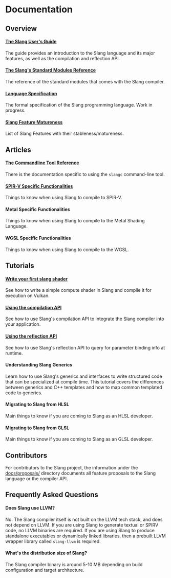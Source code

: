 # Documentation

## Overview

#### [The Slang User's Guide](/slang/user-guide/)
The guide provides an introduction to the Slang language and its major features, as well as the compilation and reflection API.

#### [The Slang's Standard Modules Reference](/stdlib-reference/)

The reference of the standard modules that comes with the Slang compiler.

#### [Language Specification](https://github.com/shader-slang/spec)

The formal specification of the Slang programming language. Work in progress.

#### [Slang Feature Matureness](/docs/feature_matureness)

List of Slang Features with their stableness/matureness.


## Articles

#### [The Commandline Tool Reference](https://github.com/shader-slang/slang/blob/master/docs/command-line-slangc-reference.md)

There is the documentation specific to using the `slangc` command-line tool.

#### [SPIR-V Specific Functionalities](/slang/user-guide/spirv-target-specific.html)

Things to know when using Slang to compile to SPIR-V.

#### Metal Specific Functionalities

Things to know when using Slang to compile to the Metal Shading Language.

[//]: # (TODO: write documentation in user-guide next to spirv doc, and update link here)

#### WGSL Specific Functionalities

Things to know when using Slang to compile to the WGSL.

[//]: # (TODO: write documentation in user-guide next to spirv doc, and update link here)

## Tutorials

#### [Write your first slang shader](/docs/first-slang-shader)
See how to write a simple compute shader in Slang and compile it for execution on Vulkan.

#### [Using the compilation API](/slang/user-guide/compiling)
See how to use Slang's compilation API to integrate the Slang compiler into your application.

#### [Using the reflection API](/slang/user-guide/reflection)
See how to use Slang's reflection API to query for parameter binding info at runtime.

#### Understanding Slang Generics

Learn how to use Slang's generics and interfaces to write structured code that can be
specialized at compile time. This tutorial covers the differences between generics and C++ templates
and how to map common templated code to generics.

[//]: # (TODO: write documentation and update link here)

#### Migrating to Slang from HLSL

Main things to know if you are coming to Slang as an HLSL developer.

[//]: # (TODO: write documentation and update link here)

#### Migrating to Slang from GLSL

Main things to know if you are coming to Slang as an GLSL developer.

[//]: # (TODO: write documentation and update link here)


## Contributors

[//]: # (TODO: link more internal documentation and contribution process, build instructions etc.)

For contributors to the Slang project, the information under the [docs/proposals/](https://github.com/shader-slang/slang/tree/master/docs/proposals) directory documents all feature proposals to the Slang language or the compiler API.


## Frequently Asked Questions

#### Does Slang use LLVM?

No. The Slang compiler itself is not built on the LLVM tech stack, and does not depend on LLVM.
If you are using Slang to generate textual or SPIRV code, no LLVM binaries are required. If you are using Slang to produce standalone executables or dynamically linked
libraries, then a prebuilt LLVM wrapper library called `slang-llvm` is required.

#### What's the distribution size of Slang?

The Slang compiler binary is around 5-10 MB depending on build configuration and target architecture.

